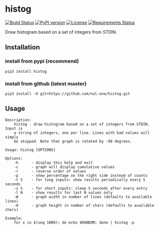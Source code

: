histog
==================================================
[![Build Status](https://travis-ci.org/nul-one/histog.png)](https://travis-ci.org/nul-one/histog)
[![PyPI version](https://badge.fury.io/py/histog.svg)](https://badge.fury.io/py/histog)
[![License](https://img.shields.io/badge/License-BSD%203--Clause-blue.svg)](https://opensource.org/licenses/BSD-3-Clause)
[![Requirements Status](https://requires.io/github/nul-one/histog/requirements.svg?branch=master)](https://requires.io/github/nul-one/histog/requirements/?branch=master)

Draw histogram based on a set of integers from STDIN.

Installation
-------------------------

### install from pypi (recommend)
`pip3 install histog`

### install from github (latest master)
`pip3 install -U git+https://github.com/nul-one/histog.git`

Usage
-------------------------

```
Description:
    histog - draw histogram based on a set of integers from STDIN. Input is
    a string of integers, one per line. Lines with bad values will simply
    be skipped. Note that graph is rotated by -90 degrees.

Usage: histog [OPTIONS]

Options:
    -h      - display this help and exit
    -c      - graph will display cumulative values
    -r      - reverse order of values
    -p      - show percentage on the right side instead of counts
    -t S    - for long inputs: show results periodically every S seconds
    -s S    - for short inputs: sleep S seconds after every entry
    -l N    - show results for last N values only
    -W      - graph width in number of lines (defaults to available lines)
    -H      - graph height in number of chars (defaults to available chars)

Example:
    for x in $(seq 1000); do echo $RANDOM; done | histog -p
```


